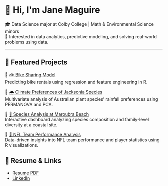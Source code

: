 # 👋 Hi, I'm Jane Maguire

🎓 Data Science major at Colby College | Math & Environmental Science minors  
📍 Interested in data analytics, predictive modeling, and solving real-world problems using data.  

---

## 🧠 Featured Projects

🔹 [🚲 Bike Sharing Model](https://github.com/jcmagu26/Bike-Capital-Share-Program)  
Predicting bike rentals using regression and feature engineering in R.

🔹 [🌧️ Climate Preferences of Jacksonia Species](https://github.com/jcmagu26/jacksonia-climate-analysis)  
Multivariate analysis of Australian plant species’ rainfall preferences using PERMANOVA and PCA.

🔹 [🌊 Species Analysis at Maroubra Beach](https://github.com/jcmagu26/Species-Composition-Maroubra)  
Interactive dashboard analyzing species composition and family-level diversity at a coastal site.

🔹 [🏈 NFL Team Performance Analysis]( )  
Data-driven insights into NFL team performance and player statistics using R visualizations.




## 📄 Resume & Links

- [Resume PDF](https://github.com/jcmagu26/jane-maguire-resume/blob/main/Resume%202025.pdf)
- [LinkedIn](https://www.linkedin.com/in/jane-maguire-9624b8291/)
